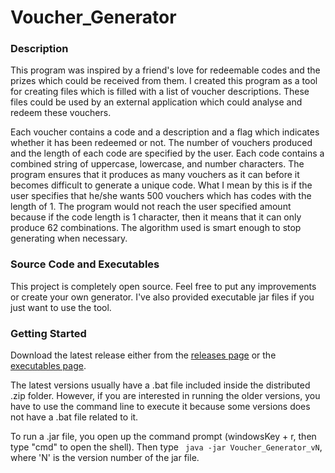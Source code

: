 # Voucher_Generator

### Description

This program was inspired by a friend's love for redeemable codes and the prizes which could be received from them. I created this program as a tool for creating files which is filled with a list of voucher descriptions. These files could be used by an external application which could analyse and redeem these vouchers.

Each voucher contains a code and a description and a flag which indicates whether it has been redeemed or not. The number of vouchers produced and the length of each code are specified by the user. Each code contains a combined string of uppercase, lowercase, and number characters. The program ensures that it produces as many vouchers as it can before it becomes difficult to generate a unique code. What I mean by this is if the user specifies that he/she wants 500 vouchers which has codes with the length of 1. The program would not reach the user specified amount because if the code length is 1 character, then it means that it can only produce 62 combinations. The algorithm used is smart enough to stop generating when necessary.

### Source Code and Executables

This project is completely open source. Feel free to put any improvements or create your own generator. 
I've also provided executable jar files if you just want to use the tool.

### Getting Started

Download the latest release either from the [releases page](https://github.com/chrisrabe/Voucher_Generator/releases) or the [executables page](https://github.com/chrisrabe/Voucher_Generator/tree/master/executables/generator).

The latest versions usually have a .bat file included inside the distributed .zip folder. However, if you are interested in running the older versions, you have to use the command line to execute it because some versions does not have a .bat file related to it.

To run a .jar file, you open up the command prompt (windowsKey + r, then type "cmd" to open the shell). Then type ``` java -jar Voucher_Generator_vN```, where 'N' is the version number of the jar file.

